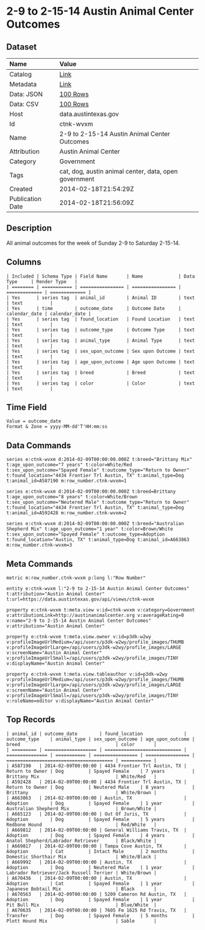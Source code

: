 # 2-9 to 2-15-14 Austin Animal Center Outcomes

## Dataset

| Name | Value |
| :--- | :---- |
| Catalog | [Link](https://catalog.data.gov/dataset/2-9-to-2-15-14-austin-animal-center-outcomes) |
| Metadata | [Link](https://data.austintexas.gov/api/views/ctnk-wvxm) |
| Data: JSON | [100 Rows](https://data.austintexas.gov/api/views/ctnk-wvxm/rows.json?max_rows=100) |
| Data: CSV | [100 Rows](https://data.austintexas.gov/api/views/ctnk-wvxm/rows.csv?max_rows=100) |
| Host | data.austintexas.gov |
| Id | ctnk-wvxm |
| Name | 2-9 to 2-15-14 Austin Animal Center Outcomes |
| Attribution | Austin Animal Center |
| Category | Government |
| Tags | cat, dog, austin animal center, data, open government |
| Created | 2014-02-18T21:54:29Z |
| Publication Date | 2014-02-18T21:56:09Z |

## Description

All animal outcomes for the week of Sunday 2-9 to Saturday 2-15-14.

## Columns

```ls
| Included | Schema Type | Field Name       | Name             | Data Type     | Render Type   |
| ======== | =========== | ================ | ================ | ============= | ============= |
| Yes      | series tag  | animal_id        | Animal ID        | text          | text          |
| Yes      | time        | outcome_date     | Outcome Date     | calendar_date | calendar_date |
| Yes      | series tag  | found_location   | Found Location   | text          | text          |
| Yes      | series tag  | outcome_type     | Outcome Type     | text          | text          |
| Yes      | series tag  | animal_type      | Animal Type      | text          | text          |
| Yes      | series tag  | sex_upon_outcome | Sex upon Outcome | text          | text          |
| Yes      | series tag  | age_upon_outcome | Age upon Outcome | text          | text          |
| Yes      | series tag  | breed            | Breed            | text          | text          |
| Yes      | series tag  | color            | Color            | text          | text          |
```

## Time Field

```ls
Value = outcome_date
Format & Zone = yyyy-MM-dd'T'HH:mm:ss
```

## Data Commands

```ls
series e:ctnk-wvxm d:2014-02-09T00:00:00.000Z t:breed="Brittany Mix" t:age_upon_outcome="7 years" t:color=White/Red t:sex_upon_outcome="Spayed Female" t:outcome_type="Return to Owner" t:found_location="4434 Frontier Trl Austin, TX" t:animal_type=Dog t:animal_id=A587190 m:row_number.ctnk-wvxm=1

series e:ctnk-wvxm d:2014-02-09T00:00:00.000Z t:breed=Brittany t:age_upon_outcome="8 years" t:color=White/Brown t:sex_upon_outcome="Neutered Male" t:outcome_type="Return to Owner" t:found_location="4434 Frontier Trl Austin, TX" t:animal_type=Dog t:animal_id=A592428 m:row_number.ctnk-wvxm=2

series e:ctnk-wvxm d:2014-02-09T00:00:00.000Z t:breed="Australian Shepherd Mix" t:age_upon_outcome="1 year" t:color=Brown/White t:sex_upon_outcome="Spayed Female" t:outcome_type=Adoption t:found_location="Austin, TX" t:animal_type=Dog t:animal_id=A663863 m:row_number.ctnk-wvxm=3
```

## Meta Commands

```ls
metric m:row_number.ctnk-wvxm p:long l:"Row Number"

entity e:ctnk-wvxm l:"2-9 to 2-15-14 Austin Animal Center Outcomes" t:attribution="Austin Animal Center" t:url=https://data.austintexas.gov/api/views/ctnk-wvxm

property e:ctnk-wvxm t:meta.view v:id=ctnk-wvxm v:category=Government v:attributionLink=http://austinanimalcenter.org v:averageRating=0 v:name="2-9 to 2-15-14 Austin Animal Center Outcomes" v:attribution="Austin Animal Center"

property e:ctnk-wvxm t:meta.view.owner v:id=p3dk-w2wy v:profileImageUrlMedium=/api/users/p3dk-w2wy/profile_images/THUMB v:profileImageUrlLarge=/api/users/p3dk-w2wy/profile_images/LARGE v:screenName="Austin Animal Center" v:profileImageUrlSmall=/api/users/p3dk-w2wy/profile_images/TINY v:displayName="Austin Animal Center"

property e:ctnk-wvxm t:meta.view.tableauthor v:id=p3dk-w2wy v:profileImageUrlMedium=/api/users/p3dk-w2wy/profile_images/THUMB v:profileImageUrlLarge=/api/users/p3dk-w2wy/profile_images/LARGE v:screenName="Austin Animal Center" v:profileImageUrlSmall=/api/users/p3dk-w2wy/profile_images/TINY v:roleName=editor v:displayName="Austin Animal Center"
```

## Top Records

```ls
| animal_id | outcome_date        | found_location               | outcome_type    | animal_type | sex_upon_outcome | age_upon_outcome | breed                                   | color       | 
| ========= | =================== | ============================ | =============== | =========== | ================ | ================ | ======================================= | =========== | 
| A587190   | 2014-02-09T00:00:00 | 4434 Frontier Trl Austin, TX | Return to Owner | Dog         | Spayed Female    | 7 years          | Brittany Mix                            | White/Red   | 
| A592428   | 2014-02-09T00:00:00 | 4434 Frontier Trl Austin, TX | Return to Owner | Dog         | Neutered Male    | 8 years          | Brittany                                | White/Brown | 
| A663863   | 2014-02-09T00:00:00 | Austin, TX                   | Adoption        | Dog         | Spayed Female    | 1 year           | Australian Shepherd Mix                 | Brown/White | 
| A665123   | 2014-02-09T00:00:00 | Out Of Juris, TX             | Adoption        | Dog         | Spayed Female    | 5 years          | Redbone Hound                           | Red/White   | 
| A669812   | 2014-02-09T00:00:00 | General Williams Travis, TX  | Adoption        | Dog         | Spayed Female    | 4 years          | Anatol Shepherd/Labrador Retriever      | Black/White | 
| A669817   | 2014-02-09T00:00:00 | Tampa Cove Austin, TX        | Adoption        | Cat         | Intact Male      | 2 months         | Domestic Shorthair Mix                  | White/Black | 
| A669992   | 2014-02-09T00:00:00 | Austin, TX                   | Adoption        | Dog         | Neutered Male    | 1 year           | Labrador Retriever/Jack Russell Terrier | White/Brown | 
| A670436   | 2014-02-09T00:00:00 | Austin, TX                   | Adoption        | Cat         | Spayed Female    | 1 year           | Japanese Bobtail Mix                    | Black       | 
| A670563   | 2014-02-09T00:00:00 | 5209 Cameron Rd Austin, TX   | Adoption        | Dog         | Spayed Female    | 1 year           | Pit Bull Mix                            | Blue/White  | 
| A670635   | 2014-02-09T00:00:00 | 7605 Fm 1625 Rd Travis, TX   | Transfer        | Dog         | Spayed Female    | 5 months         | Plott Hound Mix                         | Sable       | 
```